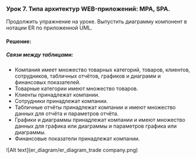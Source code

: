 ### Урок 7. Типа архитектур WEB-приложений: MPA, SPA.
Продолжить упражнение на уроке.
Выпустить диаграмму компонент в нотации ER по приложенной UML.

#### Решение:
##### Связи между таблицами:
- Компания имеет множество товарных категорий, товаров, клиентов, сотрудников, табличных отчётов, графиков и диаграмм и финансовых показателей.
- Товарные категории имеют множество товаров.
- Клиенты принадлежат компании.
- Сотрудники принадлежат компании.
- Табличные отчёты принадлежат компании и имеют множество данных для отчёта и параметров отчёта.
- Графики и диаграммы принадлежат компании и имеют множество данных для графика или диаграммы и параметров графика или диаграммы.
- Финансовые показатели принадлежат компании.



![Alt text](er_diagram/er_diagram_trade company.png)
